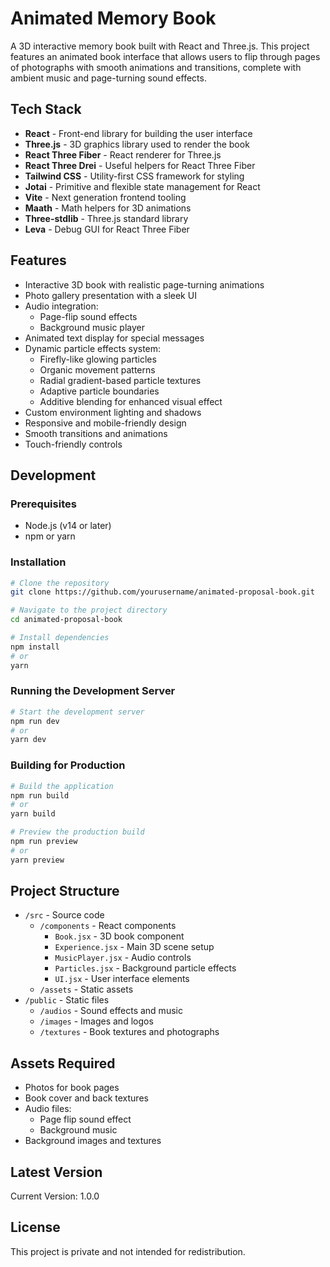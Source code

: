 # Animated Memory Book

A 3D interactive memory book built with React and Three.js. This project features an animated book interface that allows users to flip through pages of photographs with smooth animations and transitions, complete with ambient music and page-turning sound effects.

## Tech Stack

- **React** - Front-end library for building the user interface
- **Three.js** - 3D graphics library used to render the book
- **React Three Fiber** - React renderer for Three.js
- **React Three Drei** - Useful helpers for React Three Fiber
- **Tailwind CSS** - Utility-first CSS framework for styling
- **Jotai** - Primitive and flexible state management for React
- **Vite** - Next generation frontend tooling
- **Maath** - Math helpers for 3D animations
- **Three-stdlib** - Three.js standard library
- **Leva** - Debug GUI for React Three Fiber

## Features

- Interactive 3D book with realistic page-turning animations 
- Photo gallery presentation with a sleek UI
- Audio integration:
  - Page-flip sound effects
  - Background music player
- Animated text display for special messages
- Dynamic particle effects system:
  - Firefly-like glowing particles
  - Organic movement patterns
  - Radial gradient-based particle textures
  - Adaptive particle boundaries
  - Additive blending for enhanced visual effect
- Custom environment lighting and shadows
- Responsive and mobile-friendly design
- Smooth transitions and animations
- Touch-friendly controls

## Development

### Prerequisites

- Node.js (v14 or later)
- npm or yarn

### Installation

```bash
# Clone the repository
git clone https://github.com/yourusername/animated-proposal-book.git

# Navigate to the project directory
cd animated-proposal-book

# Install dependencies
npm install
# or
yarn
```

### Running the Development Server

```bash
# Start the development server
npm run dev
# or
yarn dev
```

### Building for Production

```bash
# Build the application
npm run build
# or
yarn build

# Preview the production build
npm run preview
# or
yarn preview
```

## Project Structure

- `/src` - Source code
  - `/components` - React components
    - `Book.jsx` - 3D book component
    - `Experience.jsx` - Main 3D scene setup
    - `MusicPlayer.jsx` - Audio controls
    - `Particles.jsx` - Background particle effects
    - `UI.jsx` - User interface elements
  - `/assets` - Static assets
- `/public` - Static files
  - `/audios` - Sound effects and music
  - `/images` - Images and logos
  - `/textures` - Book textures and photographs

## Assets Required

- Photos for book pages 
- Book cover and back textures
- Audio files:
  - Page flip sound effect
  - Background music
- Background images and textures

## Latest Version

Current Version: 1.0.0

## License

This project is private and not intended for redistribution.
